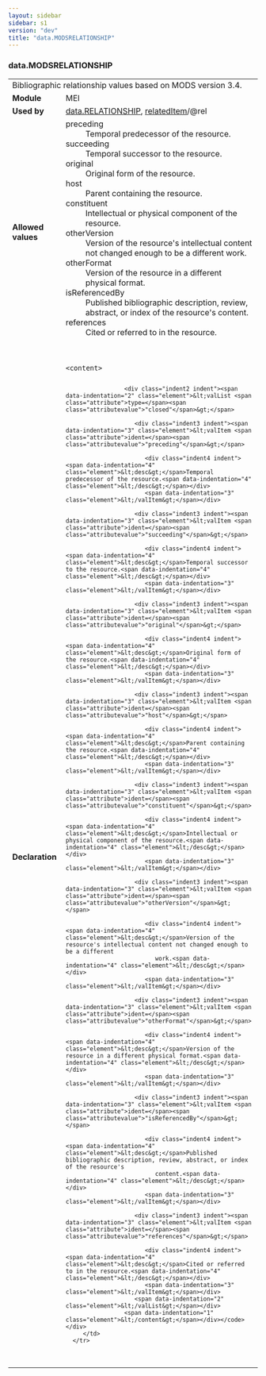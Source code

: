 ```yaml
---
layout: sidebar
sidebar: s1
version: "dev"
title: "data.MODSRELATIONSHIP"
---
```

<div class="macroSpec">
   <h3 id="data.MODSRELATIONSHIP">data.MODSRELATIONSHIP</h3>
   <table class="wovenodd">
      <tr>
         <td colspan="2" class="wovenodd-col2">Bibliographic relationship values based on MODS version 3.4.</td>
      </tr>
      <tr>
         <td class="wovenodd-col1"><strong>Module</strong></td>
         <td class="wovenodd-col2">MEI</td>
      </tr>
      <tr>
         <td class="wovenodd-col1"><strong>Used by</strong></td>
         <td class="wovenodd-col2">
            <div class="parent"><a class="link_odd" href="{{ site.baseurl }}/{{ page.version }}/data-types/data.relationship.html">data.RELATIONSHIP</a>, <a class="link_odd_classSpec" href="{{ site.baseurl }}/{{ page.version }}/elements/relateditem.html">relatedItem</a>/@rel
            </div>
         </td>
      </tr>
      <tr>
         <td class="wovenodd-col1"><strong>Allowed values</strong></td>
         <td class="wovenodd-col2">
            <dl>
               <dt>preceding</dt>
               <dd>Temporal predecessor of the resource.</dd>
               <dt>succeeding</dt>
               <dd>Temporal successor to the resource.</dd>
               <dt>original</dt>
               <dd>Original form of the resource.</dd>
               <dt>host</dt>
               <dd>Parent containing the resource.</dd>
               <dt>constituent</dt>
               <dd>Intellectual or physical component of the resource.</dd>
               <dt>otherVersion</dt>
               <dd>Version of the resource's intellectual content not changed enough to be a different
                  work.
               </dd>
               <dt>otherFormat</dt>
               <dd>Version of the resource in a different physical format.</dd>
               <dt>isReferencedBy</dt>
               <dd>Published bibliographic description, review, abstract, or index of the resource's
                  content.
               </dd>
               <dt>references</dt>
               <dd>Cited or referred to in the resource.</dd>
            </dl>
         </td>
      </tr>
      <tr>
         <td class="wovenodd-col1"><strong>Declaration</strong></td>
         <td class="wovenodd-col2">
            <div class="code" xml:space="preserve" data-lang="ODD"><code>
                  <div class="indent1 indent"><span data-indentation="1" class="element">&lt;content&gt;</span>
                     
                     <div class="indent2 indent"><span data-indentation="2" class="element">&lt;valList <span class="attribute">type=</span><span class="attributevalue">"closed"</span>&gt;</span>
                        
                        <div class="indent3 indent"><span data-indentation="3" class="element">&lt;valItem <span class="attribute">ident=</span><span class="attributevalue">"preceding"</span>&gt;</span>
                           
                           <div class="indent4 indent"><span data-indentation="4" class="element">&lt;desc&gt;</span>Temporal predecessor of the resource.<span data-indentation="4" class="element">&lt;/desc&gt;</span></div>
                           <span data-indentation="3" class="element">&lt;/valItem&gt;</span></div>
                        
                        <div class="indent3 indent"><span data-indentation="3" class="element">&lt;valItem <span class="attribute">ident=</span><span class="attributevalue">"succeeding"</span>&gt;</span>
                           
                           <div class="indent4 indent"><span data-indentation="4" class="element">&lt;desc&gt;</span>Temporal successor to the resource.<span data-indentation="4" class="element">&lt;/desc&gt;</span></div>
                           <span data-indentation="3" class="element">&lt;/valItem&gt;</span></div>
                        
                        <div class="indent3 indent"><span data-indentation="3" class="element">&lt;valItem <span class="attribute">ident=</span><span class="attributevalue">"original"</span>&gt;</span>
                           
                           <div class="indent4 indent"><span data-indentation="4" class="element">&lt;desc&gt;</span>Original form of the resource.<span data-indentation="4" class="element">&lt;/desc&gt;</span></div>
                           <span data-indentation="3" class="element">&lt;/valItem&gt;</span></div>
                        
                        <div class="indent3 indent"><span data-indentation="3" class="element">&lt;valItem <span class="attribute">ident=</span><span class="attributevalue">"host"</span>&gt;</span>
                           
                           <div class="indent4 indent"><span data-indentation="4" class="element">&lt;desc&gt;</span>Parent containing the resource.<span data-indentation="4" class="element">&lt;/desc&gt;</span></div>
                           <span data-indentation="3" class="element">&lt;/valItem&gt;</span></div>
                        
                        <div class="indent3 indent"><span data-indentation="3" class="element">&lt;valItem <span class="attribute">ident=</span><span class="attributevalue">"constituent"</span>&gt;</span>
                           
                           <div class="indent4 indent"><span data-indentation="4" class="element">&lt;desc&gt;</span>Intellectual or physical component of the resource.<span data-indentation="4" class="element">&lt;/desc&gt;</span></div>
                           <span data-indentation="3" class="element">&lt;/valItem&gt;</span></div>
                        
                        <div class="indent3 indent"><span data-indentation="3" class="element">&lt;valItem <span class="attribute">ident=</span><span class="attributevalue">"otherVersion"</span>&gt;</span>
                           
                           <div class="indent4 indent"><span data-indentation="4" class="element">&lt;desc&gt;</span>Version of the resource's intellectual content not changed enough to be a different
                              work.<span data-indentation="4" class="element">&lt;/desc&gt;</span></div>
                           <span data-indentation="3" class="element">&lt;/valItem&gt;</span></div>
                        
                        <div class="indent3 indent"><span data-indentation="3" class="element">&lt;valItem <span class="attribute">ident=</span><span class="attributevalue">"otherFormat"</span>&gt;</span>
                           
                           <div class="indent4 indent"><span data-indentation="4" class="element">&lt;desc&gt;</span>Version of the resource in a different physical format.<span data-indentation="4" class="element">&lt;/desc&gt;</span></div>
                           <span data-indentation="3" class="element">&lt;/valItem&gt;</span></div>
                        
                        <div class="indent3 indent"><span data-indentation="3" class="element">&lt;valItem <span class="attribute">ident=</span><span class="attributevalue">"isReferencedBy"</span>&gt;</span>
                           
                           <div class="indent4 indent"><span data-indentation="4" class="element">&lt;desc&gt;</span>Published bibliographic description, review, abstract, or index of the resource's
                              content.<span data-indentation="4" class="element">&lt;/desc&gt;</span></div>
                           <span data-indentation="3" class="element">&lt;/valItem&gt;</span></div>
                        
                        <div class="indent3 indent"><span data-indentation="3" class="element">&lt;valItem <span class="attribute">ident=</span><span class="attributevalue">"references"</span>&gt;</span>
                           
                           <div class="indent4 indent"><span data-indentation="4" class="element">&lt;desc&gt;</span>Cited or referred to in the resource.<span data-indentation="4" class="element">&lt;/desc&gt;</span></div>
                           <span data-indentation="3" class="element">&lt;/valItem&gt;</span></div>
                        <span data-indentation="2" class="element">&lt;/valList&gt;</span></div>
                     <span data-indentation="1" class="element">&lt;/content&gt;</span></div></code></div>
         </td>
      </tr>
   </table>
</div>